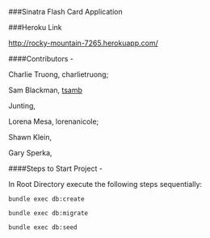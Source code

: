 ###Sinatra Flash Card Application

###Heroku Link

http://rocky-mountain-7265.herokuapp.com/

####Contributors -

Charlie Truong, charlietruong;

Sam Blackman, [tsamb](https://github.com/tsamb)

Junting,

Lorena Mesa, lorenanicole;

Shawn Klein,

Gary Sperka,

####Steps to Start Project -

In Root Directory execute the following steps sequentially:

```bundle exec db:create```

```bundle exec db:migrate```

```bundle exec db:seed```
